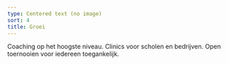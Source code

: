 ```yaml
---
type: Centered text (no image)
sort: 4
title: Groei
---
```

Coaching op het hoogste niveau.
Clinics voor scholen en bedrijven.
Open toernooien voor iedereen toegankelijk.